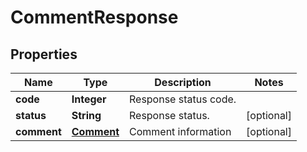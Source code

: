 
# CommentResponse

## Properties
Name | Type | Description | Notes
------------ | ------------- | ------------- | -------------
**code** | **Integer** | Response status code. | 
**status** | **String** | Response status. |  [optional]
**comment** | [**Comment**](Comment.md) | Comment information |  [optional]



